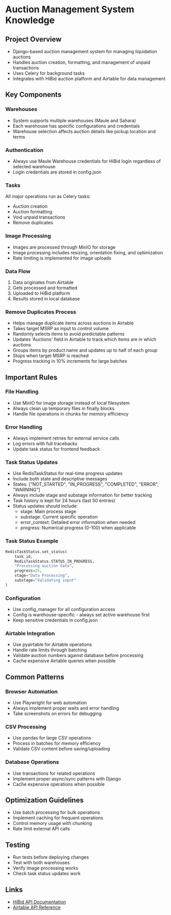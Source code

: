 # Auction Management System Knowledge

## Project Overview
- Django-based auction management system for managing liquidation auctions
- Handles auction creation, formatting, and management of unpaid transactions
- Uses Celery for background tasks
- Integrates with HiBid auction platform and Airtable for data management

## Key Components

### Warehouses
- System supports multiple warehouses (Maule and Sahara)
- Each warehouse has specific configurations and credentials
- Warehouse selection affects auction details like pickup location and terms

### Authentication
- Always use Maule Warehouse credentials for HiBid login regardless of selected warehouse
- Login credentials are stored in config.json

### Tasks
All major operations run as Celery tasks:
- Auction creation
- Auction formatting
- Void unpaid transactions
- Remove duplicates

### Image Processing
- Images are processed through MinIO for storage
- Image processing includes resizing, orientation fixing, and optimization
- Rate limiting is implemented for image uploads

### Data Flow
1. Data originates from Airtable
2. Gets processed and formatted
3. Uploaded to HiBid platform
4. Results stored in local database

### Remove Duplicates Process
- Helps manage duplicate items across auctions in Airtable
- Takes target MSRP as input to control volume
- Randomly selects items to avoid predictable patterns
- Updates 'Auctions' field in Airtable to track which items are in which auctions
- Groups items by product name and updates up to half of each group
- Stops when target MSRP is reached
- Progress tracking in 10% increments for large batches

## Important Rules

### File Handling
- Use MinIO for image storage instead of local filesystem
- Always clean up temporary files in finally blocks
- Handle file operations in chunks for memory efficiency

### Error Handling
- Always implement retries for external service calls
- Log errors with full tracebacks
- Update task status for frontend feedback

### Task Status Updates
- Use RedisTaskStatus for real-time progress updates
- Include both state and descriptive messages
- States: ["NOT_STARTED", "IN_PROGRESS", "COMPLETED", "ERROR", "WARNING"]
- Always include stage and substage information for better tracking
- Task history is kept for 24 hours (last 50 entries)
- Status updates should include:
  - stage: Main process stage
  - substage: Current specific operation
  - error_context: Detailed error information when needed
  - progress: Numerical progress (0-100) when applicable

### Task Status Example
```python
RedisTaskStatus.set_status(
    task_id,
    RedisTaskStatus.STATUS_IN_PROGRESS,
    "Processing auction data",
    progress=25,
    stage="Data Processing",
    substage="Validating input"
)
```

### Configuration
- Use config_manager for all configuration access
- Config is warehouse-specific - always set active warehouse first
- Keep sensitive credentials in config.json

### Airtable Integration
- Use pyairtable for Airtable operations
- Handle rate limits through batching
- Validate auction numbers against database before processing
- Cache expensive Airtable queries when possible

## Common Patterns

### Browser Automation
- Use Playwright for web automation
- Always implement proper waits and error handling
- Take screenshots on errors for debugging

### CSV Processing
- Use pandas for large CSV operations
- Process in batches for memory efficiency
- Validate CSV content before saving/uploading

### Database Operations
- Use transactions for related operations
- Implement proper async/sync patterns with Django
- Cache expensive operations when possible

## Optimization Guidelines
- Use batch processing for bulk operations
- Implement caching for frequent operations
- Control memory usage with chunking
- Rate limit external API calls

## Testing
- Run tests before deploying changes
- Test with both warehouses
- Verify image processing works
- Check task status updates work

## Links
- [HiBid API Documentation](https://bid.702auctions.com/api/docs)
- [Airtable API Reference](https://airtable.com/api)